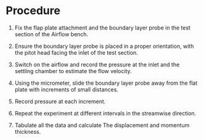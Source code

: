 # Procedure

1. Fix the flap plate attachment and the boundary layer probe in the test section of the Airflow bench.

2. Ensure the boundary layer probe is placed in a proper orientation, with the pitot head facing the inlet of the test section.

3. Switch on the airflow and record the pressure at the inlet and the settling chamber to estimate the flow velocity.

4. Using the micrometer, slide the boundary layer probe away from the flat plate with increments of small distances.

5. Record pressure at each increment.

6. Repeat the experiment at different intervals in the streamwise direction.

7. Tabulate all the data and calculate The displacement and momentum thickness.
